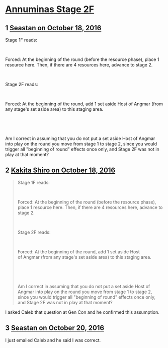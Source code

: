# [Annuminas Stage 2F](https://community.fantasyflightgames.com/topic/232746-annuminas-stage-2f/)

## 1 [Seastan on October 18, 2016](https://community.fantasyflightgames.com/topic/232746-annuminas-stage-2f/?do=findComment&comment=2464020)

Stage 1F reads:

 

Forced: At the beginning of the round (before the resource phase), place 1 resource here. Then, if there are 4 resources here, advance to stage 2.

 

Stage 2F reads:

 

Forced: At the beginning of the round, add 1 set aside Host of Angmar (from any stage's set aside area) to this staging area.

 

 

Am I correct in assuming that you do not put a set aside Host of Angmar into play on the round you move from stage 1 to stage 2, since you would trigger all "beginning of round" effects once only, and Stage 2F was not in play at that moment?

## 2 [Kakita Shiro on October 18, 2016](https://community.fantasyflightgames.com/topic/232746-annuminas-stage-2f/?do=findComment&comment=2464065)

> Stage 1F reads:
> 
>  
> 
> Forced: At the beginning of the round (before the resource phase), place 1 resource here. Then, if there are 4 resources here, advance to stage 2.
> 
>  
> 
> Stage 2F reads:
> 
>  
> 
> Forced: At the beginning of the round, add 1 set aside Host of Angmar (from any stage's set aside area) to this staging area.
> 
>  
> 
>  
> 
> Am I correct in assuming that you do not put a set aside Host of Angmar into play on the round you move from stage 1 to stage 2, since you would trigger all "beginning of round" effects once only, and Stage 2F was not in play at that moment?

I asked Caleb that question at Gen Con and he confirmed this assumption.

## 3 [Seastan on October 20, 2016](https://community.fantasyflightgames.com/topic/232746-annuminas-stage-2f/?do=findComment&comment=2467452)

I just emailed Caleb and he said I was correct.

